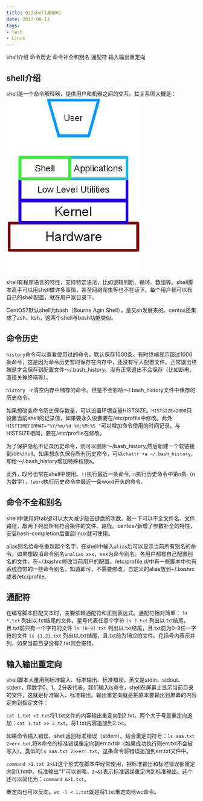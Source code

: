 ```yaml
---
title: 022shell基础01
date: 2017-08-13
tags:
- tech
- Linux
---
```


shell介绍
命令历史
命令补全和别名
通配符
输入输出重定向

<!--more-->

## shell介绍
shell是一个命令解释器，提供用户和机器之间的交互。其关系图大概是：
![shell与linux关系](https://raw.githubusercontent.com/lcf33/picture_lcf/master/shell%E4%B8%8Elinux%E5%85%B3%E7%B3%BB.png)

shell有程序语言的特性，支持特定语法，比如逻辑判断、循环、数组等。shell脚本高手可以用shell做许多事情，甚至网络爬虫等也不在话下。每个用户都可以有自己的shell配置，就在用户家目录下。

CentOS7默认shell为bash（Bourne Agin Shell），是又sh发展来的。centos还集成了zsh、ksh，这两个shell与bash功能类似。

## 命令历史
`history`命令可以查看使用过的命令，默认保存1000条。有时终端显示超过1000条命令，这是因为命令历史暂时保存在内存中，还没有写入配置文件。正常退出终端是才会保存到配置文件～/.bash_history。没有正常退出不会保存（比如断电、直接关掉终端等）。

`history -c`清空内存中储存的命令。但是不会影响～/.bash_history文件中保存的历史命令。

如果想改变命令历史保存数量，可以设置环境变量HISTSIZE。`HISTSIZE=2000`只设置当前shell的记录值，如果要永久设置要在/etc/profile中修改。此外`HISTTIMEFORMAT="%Y/%m/%d %H:%M:%S "`可以增加命令使用的时间记录。与HISTSIZE相同，要在/etc/profile在修改。

为了保护隐私不记录历史命令，则可以删除～/bash_history,然后新建一个软链接到/dev/null。如果想永久保存所有历史命令，可以`chattr +a ~/.bash_history`，即给～/.bash_history增加特殊权限a。

此外，叹号也常在shell中使用。`!!`执行最近一条命令,`!n`执行历史命令中第n条（n为数字），`!word`执行历史命令中最近一条word开头的命令。

## 命令不全和别名
shell中使用好tab键可以大大减少敲击键盘的次数。敲一下可以不全文件名、文件路径，敲两下列出所有符合条件的文件、路径。centos7新增了参数补全的特性，安装bash-completion后重启linux就可使用。

alias别名给命令重新起个名字，在shell中输入`alias`后可以显示当前所有别名的命令。如果想取消命令别名`unalias xxx`，xxx为命令别名。各用户都有自己配置别名的文件，在~/.bashrc修改当前用户的配置。/etc/profile.d/中有一些脚本中也有系统自带的一些命令别名，知道即可，不需要修改。自定义的alias放到~/.bashrc或者/etc/profile。

## 通配符
在编写脚本匹配文本时，主要依赖通配符和正则表达式。通配符相对简单：
`ls *.txt` 列出以.txt结尾的文件。星号代表任意个字符
`ls ?.txt` 列出以.txt结尾，且.txt前只有一个字符的文件
`ls [0-9].txt` 列出以.txt结尾，且.txt前为0-9任一字符的文件
`ls {1,2}.txt` 列出以.txt结尾，且.txt前为1和2的文件。花括号内表示并列，如果当前目录没有2.txt则会报错。

## 输入输出重定向
shell脚本大量用到标准输入、标准输出、标准错误，英文是stdin、stdout、stderr，用数字0、1、2分表代表。我们输入ls命令，shell在屏幕上显示当前目录的文件，这就是标准输入、标准输出。输出重定向就是把原本要输出到屏幕的内容定向到指定文件：

`cat 1.txt >2.txt`将1.txt文件的内容输出重定向到2.txt。两个大于号是重定向追加：`cat 1.txt >> 2.txt`，将1.txt内容追加到2.txt。

如果命令输入错误，shell返回标准错误（stderr）。结合重定向符号：`ls aaa.txt 2>err.txt`,将ls命令的标准错误重定向到err.txt中（如果成功执行则err.txt不会被写入）。类似的`ls aaa.txt 2>>err.txt`，这条命令将错误追加到err.txt文件中。

`command >1.txt 2>&1`这个形式在脚本中经常使用，把标准输出和标准错误都重定向到1.txt中。标准输出“1”可以省略，`2>&1`表示标准错误重定向到标准输出。这个还可以简化为：`command &>1.txt`。

重定向也可以反向。`wc -l < 1.txt`就是将1.txt重定向给wc命令。

